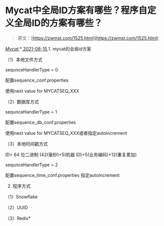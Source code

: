 <!--yml
category: 未分类
date: 0001-01-01 00:00:00
-->

# Mycat中全局ID方案有哪些？程序自定义全局ID的方案有哪些？

> 原文：[https://zwmst.com/1525.html](https://zwmst.com/1525.html)

   [ *Mycat* ](https://zwmst.com/mycat)*[ <time datetime="2021-08-15T11:52:11+08:00"> 2021-08-15 </time> ](https://zwmst.com/1525.html)  1.  mycat的全局id方案

（1）本地文件方式

sequnceHandlerType = 0

配置sequence_conf.properties

使用next value for MYCATSEQ_XXX

（2）数据库方式

sequnceHandlerType = 1

配置sequence_db_conf.properties

使用next value for MYCATSEQ_XXX或者指定autoIncrement

（3）本地时间戳方式

ID= 64 位二进制 (42(毫秒)+5(机器 ID)+5(业务编码)+12(重复累加)

sequnceHandlerType = 2

配置sequence_time_conf.properties 指定autoIncrement

2.  程序方式

（1）Snowflake

（2）UUID

（3）Redis*